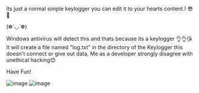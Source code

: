 Its just a normal simple keylogger you can edit it to your hearts content.! 😎📒

(❁´◡`❁)

Windows antivirus will detect this and thats because its a keylogger 👌👌😘
It will create a file named "log.txt" in the directory of the Keylogger this doesn't connect or give out data, Me as a developer strongly disagree with unethical hacking😊

Have Fun!

![image](https://user-images.githubusercontent.com/93288496/139499190-be391e92-3afb-4e67-98f1-56a165c3670b.png)      ![image](https://user-images.githubusercontent.com/93288496/139499240-560999dd-50d1-4dbe-bc55-d9b91b143c54.png)

